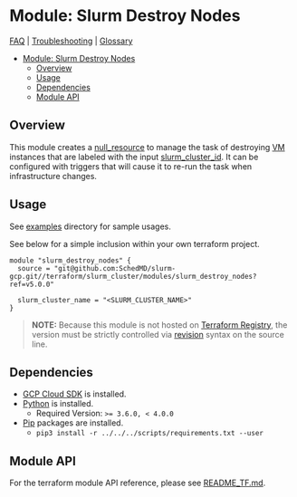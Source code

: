 # Module: Slurm Destroy Nodes

[FAQ](../../../../docs/faq.md) |
[Troubleshooting](../../../../docs/troubleshooting.md) |
[Glossary](../../../../docs/glossary.md)

<!-- mdformat-toc start --slug=github --no-anchors --maxlevel=6 --minlevel=1 -->

- [Module: Slurm Destroy Nodes](#module-slurm-destroy-nodes)
  - [Overview](#overview)
  - [Usage](#usage)
  - [Dependencies](#dependencies)
  - [Module API](#module-api)

<!-- mdformat-toc end -->

## Overview

This module creates a
[null_resource](https://registry.terraform.io/providers/hashicorp/null/latest/docs/resources/resource)
to manage the task of destroying [VM](../../../../docs/glossary.md#vm) instances
that are labeled with the input [slurm_cluster_id](./README_TF.md#inputs). It
can be configured with triggers that will cause it to re-run the task when
infrastructure changes.

## Usage

See [examples](../../examples/slurm_destroy_nodes/) directory for sample usages.

See below for a simple inclusion within your own terraform project.

```hcl
module "slurm_destroy_nodes" {
  source = "git@github.com:SchedMD/slurm-gcp.git//terraform/slurm_cluster/modules/slurm_destroy_nodes?ref=v5.0.0"

  slurm_cluster_name = "<SLURM_CLUSTER_NAME>"
}
```

> **NOTE:** Because this module is not hosted on
> [Terraform Registry](../../../../docs/glossary.md#terraform-registry), the
> version must be strictly controlled via
> [revision](https://www.terraform.io/language/modules/sources#selecting-a-revision)
> syntax on the source line.

## Dependencies

- [GCP Cloud SDK](https://cloud.google.com/sdk/downloads) is installed.
- [Python](../../../../docs/glossary.md#python) is installed.
  - Required Version: `>= 3.6.0, < 4.0.0`
- [Pip](../../../../docs/glossary.md#pip) packages are installed.
  - `pip3 install -r ../../../scripts/requirements.txt --user`

## Module API

For the terraform module API reference, please see
[README_TF.md](./README_TF.md).
